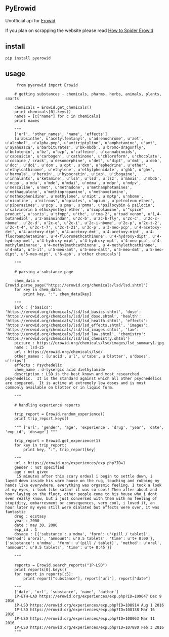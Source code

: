 ## PyErowid

Unofficial api for [Erowid](http://erowid.org/)

If you plan on scrapping the website please read [How to Spider Erowid](https://erowid.org/general/about/about_archives1.shtml#howtospider)

## install

    pip install pyerowid

    
## usage

         from pyerowid import Erowid
        
        # getting substances - chemicals, pharms, herbs, animals, plants, smarts
        
        chemicals = Erowid.get_chemicals()
        print chemicals[0].keys()
        names = [c["name"] for c in chemicals]
        print names
        
        """
        ['url', 'other_names', 'name', 'effects']
        [u'absinthe', u'acetylfentanyl', u'adrenochrome', u'aet', u'alcohol', u'alpha-pvp', u'amitriptyline', u'amphetamine', u'amt', u'ayahuasca', u'barbiturates', u'bk-mbdb', u'bromo-dragonfly', u'bufotenin', u'bz', u'bzp', u'caffeine', u'cannabinoids', u'capsaicin', u'carbogen', u'cathinone', u'chloroform', u'chocolate', u'cocaine / crack', u'desomorphine', u'det', u'dipt', u'dmt', u'dob', u'doc', u'doi', u'dom', u'dpt', u'dxm', u'ephedrine', u'ether', u'ethylcathinone', u'ethylene', u'ethylphenidate', u'ghb', u'ghv', u'harmala', u'heroin', u'hypocretin', u'iap', u'ibogaine', u'inhalants', u'ketamine', u'lsa', u'lsd', u'lsz', u'maois', u'mbdb', u'mcpp', u'mda', u'mde', u'mdai', u'mdma', u'mdpr', u'mdpv', u'mescaline', u'met', u'methadone', u'methamphetamines', u'methaqualone', u'methiopropamine', u'methoxetamine', u'methoxphenidine', u'methylone', u'mipt', u'mptp', u'nbome', u'nicotine', u'nitrous', u'opiates', u'opium', u'petroleum ether', u'piperazines', u'pcp', u'pma', u'pmma', u'psilocybin & psilocin', u'salvinorin b ethoxymethyl ether', u'scopolamine', u'"spice" product', u'ssris', u'tfmpp', u'thc', u'tma-2', u'toad venom', u'1,4-butanediol', u'2-aminoindan', u'2c-b', u'2c-b-fly', u'2c-c', u'2c-c-nbome', u'2c-d', u'2c-e', u'2c-i', u'2c-i-nbome', u'2c-p', u'2c-t-2', u'2c-t-4', u'2c-t-7', u'2c-t-21', u'3c-p', u'3-meo-pcp', u'4-acetoxy-det', u'4-acetoxy-dipt', u'4-acetoxy-dmt', u'4-acetoxy-mipt', u'4-fluoroamphetamine', u'4-fluoromethcathinone', u'4-hydroxy-dipt', u'4-hydroxy-met', u'4-hydroxy-mipt', u'4-hydroxy-mpt', u'4-meo-pcp', u'4-methylaminorex', u'4-methylmethcathinone', u'4-methylethcathinone', u'4-mta', u'5-it', u'5-meo-amt', u'5-meo-dalt', u'5-meo-dmt', u'5-meo-dipt', u'5-meo-mipt', u'6-apb', u'other chemicals']
        
        """
        
        # parsing a substance page
        
        chem_data = Erowid.parse_page("https://erowid.org/chemicals/lsd/lsd.shtml")
        for key in chem_data:
            print key, ":", chem_data[key]
        
        """
        info : {'basics': 'https://erowid.org/chemicals/lsd/lsd_basics.shtml', 'dose': 'https://erowid.org/chemicals/lsd/lsd_dose.shtml', 'health': 'https://erowid.org/chemicals/lsd/lsd_health.shtml', 'effects': 'https://erowid.org/chemicals/lsd/lsd_effects.shtml', 'images': 'https://erowid.org/chemicals/lsd/lsd_images.shtml', 'law': 'https://erowid.org/chemicals/lsd/lsd_law.shtml', 'chemistry': 'https://erowid.org/chemicals/lsd/lsd_chemistry.shtml'}
        picture : https://erowid.org/chemicals/lsd/images/lsd_summary1.jpg
        name : lsd-25
        url : https://erowid.org/chemicals/lsd/
        other_names : [u'acid', u'l', u'tabs', u'blotter', u'doses', u'trips']
        effects : Psychedelic
        chem_name : d-lysergic acid diethylamide
        description : LSD is the best known and most researched psychedelic.  It is the standard against which all other psychedelics are compared.  It is active at extremely low doses and is most commonly available on blotter or in liquid form.
        
        """
        
        # handling experience reports
        
        trip_report = Erowid.random_experience()
        print trip_report.keys()
        
        """ ['url', 'gender', 'age', 'experience', 'drug', 'year', 'date', 'exp_id', 'dosage'] """
        
        trip_report = Erowid.get_experience(1)
        for key in trip_report:
            print key, ":", trip_report[key]
        
        """
        url : https://erowid.org/experiences/exp.php?ID=1
        gender : not specified
        age : not given
         15 minutes after this scary ordeal i begin to settle down, i layed down inside his warm house on the rug, touching and rubbing my hands like everywhere, everything was orgasmic feeling. I took a look at my eyes, i look like satan! it was so cool! Then after about and hour laying on the floor, other people come to his house who i dont even really know, but i just conversed with them with no feeling of stupidity, embarresment or consequences, very cool, i loved it, an hour later my eyes still were dialated but effects were over, it was fantastic
        drug : ecstasy
        year : 2000
        date : may 30, 2000
        exp_id : 1
        dosage : [{'substance': u'mdma', 'form': u'(pill / tablet)', 'method': u'oral', 'ammount': u'0.5 tablets', 'time': u't+ 0:00'}, {'substance': u'mdma', 'form': u'(pill / tablet)', 'method': u'oral', 'ammount': u'0.5 tablets', 'time': u't+ 0:45'}]
        
        """
        
        reports = Erowid.search_reports("1P-LSD")
        print reports[0].keys()
        for report in reports[:5]:
            print report["substance"], report["url"], report["date"]
        
        """
        ['date', 'url', 'substance', 'name', 'author']
        1P-ETH-LAD https://erowid.org/experiences/exp.php?ID=109647 Dec 9 2016
        1P-LSD https://erowid.org/experiences/exp.php?ID=108914 Aug 1 2016
        1P-LSD https://erowid.org/experiences/exp.php?ID=108138 Mar 16 2016
        1P-LSD https://erowid.org/experiences/exp.php?ID=108063 Mar 11 2016
        1P-LSD https://erowid.org/experiences/exp.php?ID=107880 Feb 3 2016
        """        